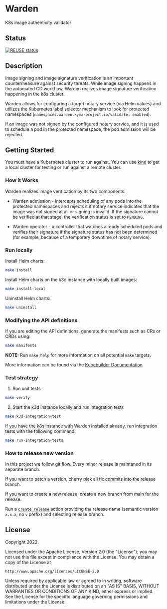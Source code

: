 # Warden
K8s image authenticity validator

## Status
[![REUSE status](https://api.reuse.software/badge/github.com/kyma-project/warden)](https://api.reuse.software/info/github.com/kyma-project/warden)

## Description

Image signing and image signature verification is an important countermeasure against security threats.
While image signing happens in the automated CD workflow, Warden realizes image signature verification happening in the k8s cluster.

Warden allows for configuring a target notary service (via Helm values) and utilizes the Kubernetes label selector mechanism to look for protected namespaces (`namespaces.warden.kyma-project.io/validate: enabled`).

If an image was not signed by the configured notary service, and it is used to schedule a pod in the protected namespace, the pod admission will be rejected.



## Getting Started
You must have a Kubernetes cluster to run against. You can use [kind](https://sigs.k8s.io/kind) to get a local cluster for testing or run against a remote cluster.



### How it Works

Warden realizes image verification by its two components:

 -  Warden admission  -  intercepts scheduling of any pods into the protected namespaces and rejects it if notary service indicates that the image was not signed at all or signing is invalid. If the signature cannot be verified at that stage, the verification status is set to `PENDING`. 

 - Warden operator - a controller that watches already scheduled pods and verifies their signature if the signature status has not been determined (for example, because of a temporary downtime of notary service).


### Run locally
Install Helm charts:

```sh
make install
```

Install Helm charts on the k3d instance with locally built images:

```sh
make install-local
```

Uninstall Helm charts:

```sh
make uninstall
```

### Modifying the API definitions
If you are editing the API definitions, generate the manifests such as CRs or CRDs using:

```sh
make manifests
```

**NOTE:** Run `make help` for more information on all potential `make` targets.

More information can be found via the [Kubebuilder Documentation](https://book.kubebuilder.io/introduction.html)

### Test strategy

1. Run unit tests
```sh
make verify
```
2. Start the k3d instance locally and run integration tests
```sh
make k3d-integration-test
```

If you have the k8s instance with Warden installed already, run integration tests with the following command:
```sh
make run-integration-tests
```

### How to release new version

In this project we follow git flow. Every minor release is maintaned in its separate branch.

If you want to patch a version, cherry pick all fix commits into the release branch.

If you want to create a new release, create a new branch from main for the release.

Run a [`create release`](https://github.com/kyma-project/warden/actions/workflows/create-release.yaml) action providing the release name (semantic version `x.x.x`; no `v` prefix) and selecting release branch.
## License

Copyright 2022.

Licensed under the Apache License, Version 2.0 (the "License");
you may not use this file except in compliance with the License.
You may obtain a copy of the License at

    http://www.apache.org/licenses/LICENSE-2.0

Unless required by applicable law or agreed to in writing, software
distributed under the License is distributed on an "AS IS" BASIS,
WITHOUT WARRANTIES OR CONDITIONS OF ANY KIND, either express or implied.
See the License for the specific language governing permissions and
limitations under the License.

